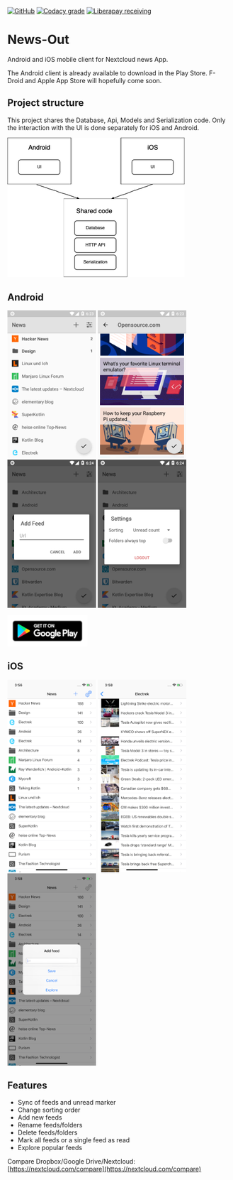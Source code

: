 [![GitHub](https://img.shields.io/github/license/SimonSchubert/NewsOut.svg)](https://www.apache.org/licenses/LICENSE-2.0)
[![Codacy grade](https://img.shields.io/codacy/grade/86f6598a08a1476585b3b7dda5598360.svg)](https://app.codacy.com/project/sschubert89/LinuxCommandBibliotheca/dashboard)
[![Liberapay receiving](https://img.shields.io/liberapay/receives/arnald.svg)](https://liberapay.com/arnald/donate)

# News-Out

Android and iOS mobile client for Nextcloud news App. 

The Android client is already available to download in the Play Store. F-Droid and Apple App Store will hopefully come soon.

## Project structure

This project shares the Database, Api, Models and Serialization code. Only the interaction with the UI is done separately for iOS and Android.

<img src="https://raw.githubusercontent.com/SimonSchubert/NewsOut/master/art/project_structure.png" width="400">

## Android

<img src="https://raw.githubusercontent.com/SimonSchubert/NewsOut/master/art/screen_android_01.png" width="200"> <img src="https://raw.githubusercontent.com/SimonSchubert/NewsOut/master/art/screen_android_02.png" width="200"> <img src="https://raw.githubusercontent.com/SimonSchubert/NewsOut/master/art/screen_android_03.png" width="200"> <img src="https://raw.githubusercontent.com/SimonSchubert/NewsOut/master/art/screen_android_04.png" width="200">

[![Download](https://raw.githubusercontent.com/SimonSchubert/NewsOut/master/art/store_android_badge.png)](https://play.google.com/store/apps/details?id=com.inspiredandroid.newsout)

## iOS

<img src="https://raw.githubusercontent.com/SimonSchubert/NewsOut/master/art/screen_ios_01.png" width="200"> <img src="https://raw.githubusercontent.com/SimonSchubert/NewsOut/master/art/screen_ios_02.png" width="200"> <img src="https://raw.githubusercontent.com/SimonSchubert/NewsOut/master/art/screen_ios_03.png" width="200">

## Features

  - Sync of feeds and unread marker
  - Change sorting order
  - Add new feeds
  - Rename feeds/folders
  - Delete feeds/folders
  - Mark all feeds or a single feed as read
  - Explore popular feeds

Compare Dropbox/Google Drive/Nextcloud: [https://nextcloud.com/compare](https://nextcloud.com/compare) 